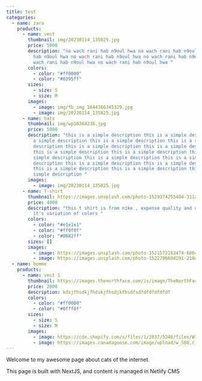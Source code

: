 ```yaml
---
title: test
categories:
  - name: zara
    products:
      - name: vest
        thumbnail: img/20230114_135825.jpg
        price: 5000
        description: "no wach rani hab n9oul hwa no wach rani hab n9oul hwa no wach rani
          hab n9oul hwa no wach rani hab n9oul hwa no wach rani hab n9oul hwa no
          wach rani hab n9oul hwa no wach rani hab n9oul hwa "
        colors:
          - color: "#ff0000"
          - color: "#0395ff"
        sizes:
          - size: S
          - size: M
        images:
          - image: img/fb_img_1644366345329.jpg
          - image: img/20230114_135825.jpg
      - name: hats
        thumbnail: img/wp10384238.jpg
        price: 5000
        description: "this is a simple description this is a simple description this is
          a simple description this is a simple description this is a simple
          description this is a simple description this is a simple description
          this is a simple description this is a simple description this is a
          simple description this is a simple description this is a simple
          description this is a simple description this is a simple description
          this is a simple description this is a simple description this is a
          simple description "
        images:
          - image: img/20230114_135825.jpg
      - name: T-shirt
        thumbnail: https://images.unsplash.com/photo-1529374255404-311a2a4f1fd9?ixlib=rb-4.0.3&ixid=MnwxMjA3fDB8MHxwaG90by1wYWdlfHx8fGVufDB8fHx8&auto=format&fit=crop&w=1469&q=80
        price: 4000
        description: "this t shirt is from nike , expense quality and design and also
          it's variation of colors "
        colors:
          - color: "#e1e1e1"
          - color: "#ff0f0f"
          - color: "#0082ff"
        sizes: []
        images:
          - image: https://images.unsplash.com/photo-1521572163474-6864f9cf17ab?ixlib=rb-4.0.3&ixid=MnwxMjA3fDB8MHxwaG90by1wYWdlfHx8fGVufDB8fHx8&auto=format&fit=crop&w=880&q=80
          - image: https://images.unsplash.com/photo-1522706604291-210a56c3b376?ixlib=rb-4.0.3&ixid=MnwxMjA3fDB8MHxwaG90by1wYWdlfHx8fGVufDB8fHx8&auto=format&fit=crop&w=687&q=80
  - name: homme
    products:
      - name: vest 1
        thumbnail: https://images.thenorthface.com/is/image/TheNorthFace/NF0A3JQQ_6S2_hero?hei=650&wid=555&qlt=50&resMode=sharp2&op_sum=0.9,1.0,8,0
        price: 2000
        description: kdsjfhsdkjfhdskjfhsdjkfhsdfsdfdfdfdfdfdf
        colors:
          - color: "#ff0000"
          - color: "#0fff0f"
        sizes:
          - size: S
          - size: M
        images:
          - image: https://cdn.shopify.com/s/files/1/1037/5246/files/WIDE_POSTER_M5_2880X2160_Large_29822c69-7dfd-41c0-9649-acbf3da11b28.png?v=1662569035
          - image: https://images.canadagoose.com/image/upload/w_580,c_scale,f_auto,q_auto:best/v1635855853/product-image/6829M_699_b.jpg
---
```

Welcome to my awesome page about cats of the internet.

This page is built with NextJS, and content is managed in Netlify CMS
